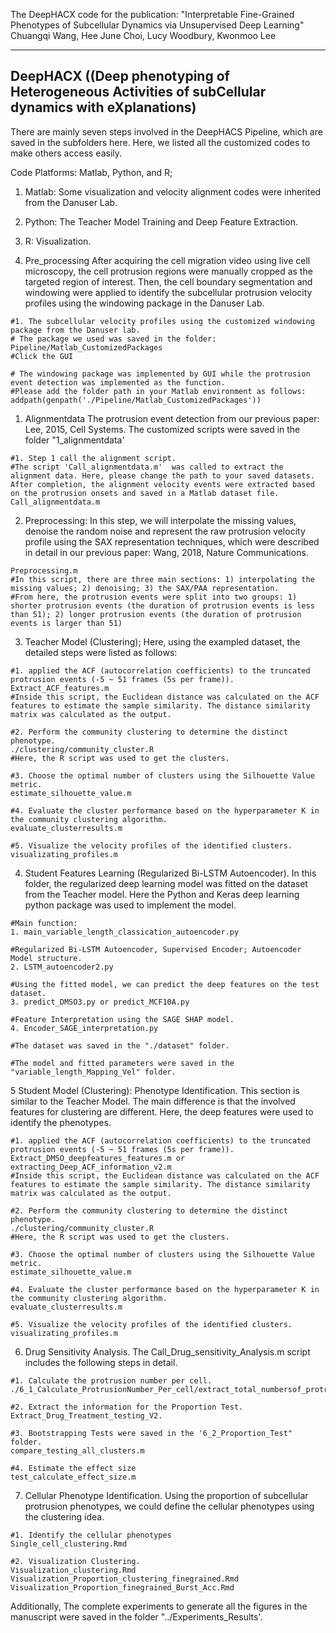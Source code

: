 The DeepHACX code for the publication: "Interpretable Fine-Grained Phenotypes of Subcellular Dynamics via Unsupervised Deep Learning" Chuangqi Wang, Hee June Choi, Lucy Woodbury, Kwonmoo Lee

---
DeepHACX ((Deep phenotyping of Heterogeneous Activities of subCellular dynamics with eXplanations)
---


There are mainly seven steps involved in the DeepHACS Pipeline, which are saved in the subfolders here. Here, we listed all the customized codes to make others access easily.

Code Platforms: Matlab, Python, and R;
1. Matlab: Some visualization and velocity alignment codes were inherited from the Danuser Lab.
2. Python: The Teacher Model Training and Deep Feature Extraction.
3. R: Visualization.

0. Pre_processing
After acquiring the cell migration video using live cell microscopy, the cell protrusion regions were manually cropped as the targeted region of interest. Then, the cell boundary segmentation and windowing were applied to identify the subcellular protrusion velocity profiles using the windowing package in the Danuser Lab.
```{r}
#1. The subcellular velocity profiles using the customized windowing package from the Danuser lab.
# The package we used was saved in the folder: Pipeline/Matlab_CustomizedPackages
#Click the GUI

# The windowing package was implemented by GUI while the protrusion event detection was implemented as the function. 
#Please add the folder path in your Matlab environment as follows:
addpath(genpath('./Pipeline/Matlab_CustomizedPackages'))
```

1. Alignmentdata
The protrusion event detection from our previous paper: Lee, 2015, Cell Systems. The customized scripts were saved in the folder "1_alignmentdata'
```{r}
#1. Step 1 call the alignment script. 
#The script 'Call_alignmentdata.m'  was called to extract the alignment data. Here, please change the path to your saved datasets. After completion, the alignment velocity events were extracted based on the protrusion onsets and saved in a Matlab dataset file.
Call_alignmentdata.m
```

2. Preprocessing: In this step, we will interpolate the missing values, denoise the random noise and represent the raw protrusion velocity profile using the SAX representation techniques, which were described in detail in our previous paper: Wang, 2018, Nature Communications.
```{r}
Preprocessing.m
#In this script, there are three main sections: 1) interpolating the missing values; 2) denoising; 3) the SAX/PAA representation. 
#From here, the protrusion events were split into two groups: 1) shorter protrusion events (the duration of protrusion events is less than 51); 2) longer protrusion events (the duration of protrusion events is larger than 51)
```

3. Teacher Model (Clustering); Here, using the exampled dataset, the detailed steps were listed as follows:
```{r}
#1. applied the ACF (autocorrelation coefficients) to the truncated protrusion events (-5 ~ 51 frames (5s per frame)). 
Extract_ACF_features.m
#Inside this script, the Euclidean distance was calculated on the ACF features to estimate the sample similarity. The distance similarity matrix was calculated as the output.

#2. Perform the community clustering to determine the distinct phenotype.
./clustering/community_cluster.R 
#Here, the R script was used to get the clusters.

#3. Choose the optimal number of clusters using the Silhouette Value metric.
estimate_silhouette_value.m

#4. Evaluate the cluster performance based on the hyperparameter K in the community clustering algorithm.
evaluate_clusterresults.m

#5. Visualize the velocity profiles of the identified clusters.
visualizating_profiles.m
```

4. Student Features Learning (Regularized Bi-LSTM Autoencoder). In this folder, the regularized deep learning model was fitted on the dataset from the Teacher model. Here the Python and Keras deep learning python package was used to implement the model.
```{r}
#Main function: 
1. main_variable_length_classication_autoencoder.py

#Regularized Bi-LSTM Autoencoder, Supervised Encoder; Autoencoder Model structure.
2. LSTM_autoencoder2.py

#Using the fitted model, we can predict the deep features on the test dataset.
3. predict_DMSO3.py or predict_MCF10A.py

#Feature Interpretation using the SAGE SHAP model.
4. Encoder_SAGE_interpretation.py

#The dataset was saved in the "./dataset" folder.

#The model and fitted parameters were saved in the "variable_length_Mapping_Vel" folder.
```

5 Student Model (Clustering): Phenotype Identification. This section is similar to the Teacher Model. The main difference is that the involved features for clustering are different. Here, the deep features were used to identify the phenotypes.
```{r}
#1. applied the ACF (autocorrelation coefficients) to the truncated protrusion events (-5 ~ 51 frames (5s per frame)). 
Extract_DMSO_deepfeatures_features.m or extracting_Deep_ACF_information_v2.m
#Inside this script, the Euclidean distance was calculated on the ACF features to estimate the sample similarity. The distance similarity matrix was calculated as the output.

#2. Perform the community clustering to determine the distinct phenotype.
./clustering/community_cluster.R 
#Here, the R script was used to get the clusters.

#3. Choose the optimal number of clusters using the Silhouette Value metric.
estimate_silhouette_value.m

#4. Evaluate the cluster performance based on the hyperparameter K in the community clustering algorithm.
evaluate_clusterresults.m

#5. Visualize the velocity profiles of the identified clusters.
visualizating_profiles.m
```

6. Drug Sensitivity Analysis. The Call_Drug_sensitivity_Analysis.m script includes the following steps in detail.
```{r}
#1. Calculate the protrusion number per cell.
./6_1_Calculate_ProtrusionNumber_Per_cell/extract_total_numbersof_protrusionsamples_for_proportiontest.m

#2. Extract the information for the Proportion Test.
Extract_Drug_Treatment_testing_V2.

#3. Bootstrapping Tests were saved in the '6_2_Proportion_Test" folder.
compare_testing_all_clusters.m

#4. Estimate the effect size
test_calculate_effect_size.m
```

7. Cellular Phenotype Identification. Using the proportion of subcellular protrusion phenotypes, we could define the cellular phenotypes using the clustering idea.
```{r}
#1. Identify the cellular phenotypes 
Single_cell_clustering.Rmd

#2. Visualization Clustering.
Visualization_clustering.Rmd
Visualization_Proportion_clustering_finegrained.Rmd
Visualization_Proportion_finegrained_Burst_Acc.Rmd
```

Additionally, The complete experiments to generate all the figures in the manuscript were saved in the folder "../Experiments_Results'.

